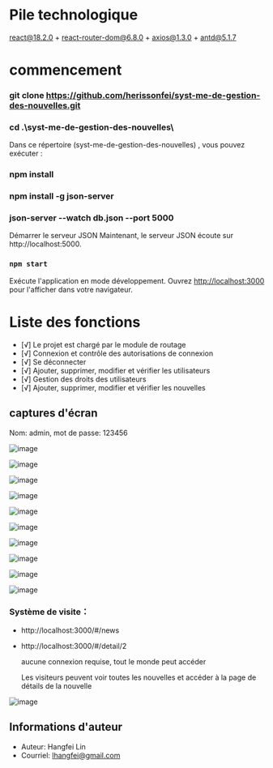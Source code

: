 # Pile technologique

react@18.2.0 + react-router-dom@6.8.0 + axios@1.3.0 + antd@5.1.7

# commencement

### git clone https://github.com/herissonfei/syst-me-de-gestion-des-nouvelles.git  
### cd .\syst-me-de-gestion-des-nouvelles\

Dans ce répertoire (syst-me-de-gestion-des-nouvelles) , vous pouvez exécuter :

### npm install

### npm install -g json-server

### json-server --watch db.json --port 5000

Démarrer le serveur JSON Maintenant, le serveur JSON écoute sur http://localhost:5000.

### `npm start`

Exécute l'application en mode développement.
Ouvrez [http://localhost:3000](http://localhost:3000) pour l'afficher dans votre navigateur.

# Liste des fonctions

- [√] Le projet est chargé par le module de routage
- [√] Connexion et contrôle des autorisations de connexion
- [√] Se déconnecter
- [√] Ajouter, supprimer, modifier et vérifier les utilisateurs
- [√] Gestion des droits des utilisateurs
- [√] Ajouter, supprimer, modifier et vérifier les nouvelles

## captures d'écran
Nom: admin,   mot de passe: 123456

![image](https://user-images.githubusercontent.com/89328999/224596721-13752ef7-656c-4086-be77-8d973a3ee38b.png)

![image](https://user-images.githubusercontent.com/89328999/224598803-5f4c7815-1126-4f68-b35c-86b264c687f7.png)

![image](https://user-images.githubusercontent.com/89328999/224599476-e6a26830-c81f-4cc8-8349-af6e0b304536.png)

![image](https://user-images.githubusercontent.com/89328999/224608710-d598d4fa-21ae-4a3e-8dd0-395b0bde1cfa.png)

![image](https://user-images.githubusercontent.com/89328999/224608997-34f87e88-4649-4eef-9cb4-7b53ca01d1f5.png)

![image](https://user-images.githubusercontent.com/89328999/224609420-a1a848d6-e6f2-43da-ac10-e343f385ee4a.png)

![image](https://user-images.githubusercontent.com/89328999/224622974-ccd78935-3909-4149-88c8-6e75d37f681b.png)

![image](https://user-images.githubusercontent.com/89328999/224610509-e3490cba-36c5-4069-b657-3dd77d548dfa.png)

![image](https://user-images.githubusercontent.com/89328999/224622212-581d126d-5391-4e86-a229-b1736e0dcf7c.png)

![image](https://user-images.githubusercontent.com/89328999/224620313-a6d4cb8f-10e9-4747-85b0-2a1540f762c0.png)

### Système de visite：
- http://localhost:3000/#/news
- http://localhost:3000/#/detail/2  
  
  aucune connexion requise, tout le monde peut accéder
  
  Les visiteurs peuvent voir toutes les nouvelles et accéder à la page de détails de la nouvelle  
  
![image](https://user-images.githubusercontent.com/89328999/224641256-67f5f59b-a02d-4cbd-9f16-3f21aed71f10.png)


## Informations d'auteur

- Auteur: Hangfei Lin
- Courriel: lhangfei@gmail.com
